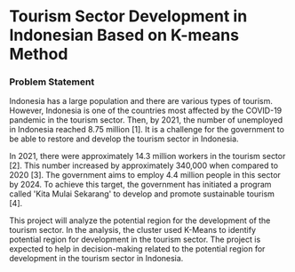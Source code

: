# **Tourism Sector Development in Indonesian Based on K-means Method**

### Problem Statement
Indonesia has a large population and there are various types of tourism. However, Indonesia is one of the countries most affected by the COVID-19 pandemic in the tourism sector. Then, by 2021, the number of unemployed in Indonesia reached 8.75 million [1]. It is a challenge for the government to be able to restore and develop the tourism sector in Indonesia.

In 2021, there were approximately 14.3 million workers in the tourism sector [2]. This number increased by approximately 340,000 when compared to 2020 [3]. The government aims to employ 4.4 million people in this sector by 2024. To achieve this target, the government has initiated a program called 'Kita Mulai Sekarang' to develop and promote sustainable tourism [4].

This project will analyze the potential region for the development of the tourism sector. In the analysis, the cluster used K-Means to identify potential region for development in the tourism sector. The project is expected to help in decision-making related to the potential region for development in the tourism sector in Indonesia.
